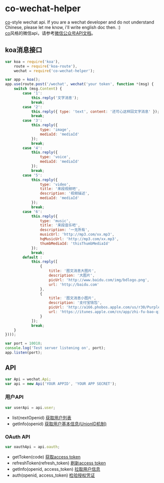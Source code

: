 # co-wechat-helper
[co](https://www.npmjs.com/package/co)-style wechat api. If you are a wechat developer and do not understand Chinese, please let me know, i'll write english doc then. :)  
[co](https://www.npmjs.com/package/co)风格的微信api，请参考[微信公众号API文档](http://mp.weixin.qq.com/wiki/home/index.html)。

## koa消息接口
```js
var koa = require('koa'),
    route = require('koa-route'),
    wechat = require('co-wechat-helper');

var app = koa();
app.use(route.post('/wechat', wechat('your token', function *(msg) {
    switch (msg.Content) {
        case '1':
            this.reply('文字消息');
            break;
        case '2':
            this.reply({ type: 'text', content: '还可心这样回文字消息' });
            break;
        case '3':
            this.reply({
                type: 'image',
                mediaId: 'mediaId'
            });
            break;
        case '4':
            this.reply({
                type: 'voice',
                mediaId: 'mediaId'
            });
            break;
        case '5':
            this.reply({
                type: 'video',
                title: '来段视频吧',
                description: '视频描述',
                mediaId: 'mediaId'
            });
            break;
        case '6':
            this.reply({
                type: 'music',
                title: '来段音乐吧',
                description: '一无所有',
                musicUrl: 'http://mp3.com/xx.mp3',
                hqMusicUrl: 'http://mp3.com/xx.mp3',
                thumbMediaId: 'thisThumbMediaId'
            });
            break;
        default :
            this.reply([
                {
                    title: '图文消息大图片',
                    description: '大图片',
                    picUrl: 'http://www.baidu.com/img/bdlogo.png',
                    url: 'http://baidu.com'
                },
                {
                    title: '图文消息小图片',
                    description: '支付宝钱包',
                    picUrl: 'http://a166.phobos.apple.com/us/r30/Purple5/v4/43/e8/ad/43e8ad87-6963-5e46-2a02-9f72648ec767/AppIcon57x57.png',
                    url: 'https://itunes.apple.com/cn/app/zhi-fu-bao-qian-bao-zhifubao/id333206289?mt=8'
                }
            ]);
            break;
    }
})));

var port = 10010;
console.log('Test server listening on', port);
app.listen(port);
```

## API
```js
var Api = wechat.Api;
var api = new Api('YOUR APPID', 'YOUR APP SECRET');
```

### 用户API
```js
var userApi = api.user;
```

 - list(nextOpenid) [获取用户列表](http://mp.weixin.qq.com/wiki/0/d0e07720fc711c02a3eab6ec33054804.html)
 - getInfo(openid) [获取用户基本信息(UnionID机制)](http://mp.weixin.qq.com/wiki/14/bb5031008f1494a59c6f71fa0f319c66.html)

### OAuth API
```js
var oauthApi = api.oauth;
```

 - getToken(code) [获取access token](http://mp.weixin.qq.com/wiki/17/c0f37d5704f0b64713d5d2c37b468d75.html#.E7.AC.AC.E4.BA.8C.E6.AD.A5.EF.BC.9A.E9.80.9A.E8.BF.87code.E6.8D.A2.E5.8F.96.E7.BD.91.E9.A1.B5.E6.8E.88.E6.9D.83access_token)
 - refreshToken(refresh_token) [刷新access token](http://mp.weixin.qq.com/wiki/17/c0f37d5704f0b64713d5d2c37b468d75.html#.E7.AC.AC.E4.B8.89.E6.AD.A5.EF.BC.9A.E5.88.B7.E6.96.B0access_token.EF.BC.88.E5.A6.82.E6.9E.9C.E9.9C.80.E8.A6.81.EF.BC.89)
 - getInfo(openid, access_token) [拉取用户信息](http://mp.weixin.qq.com/wiki/17/c0f37d5704f0b64713d5d2c37b468d75.html#.E7.AC.AC.E5.9B.9B.E6.AD.A5.EF.BC.9A.E6.8B.89.E5.8F.96.E7.94.A8.E6.88.B7.E4.BF.A1.E6.81.AF.28.E9.9C.80scope.E4.B8.BA_snsapi_userinfo.29)
 - auth(openid, access_token) [检验授权凭证](http://mp.weixin.qq.com/wiki/17/c0f37d5704f0b64713d5d2c37b468d75.html#.E9.99.84.EF.BC.9A.E6.A3.80.E9.AA.8C.E6.8E.88.E6.9D.83.E5.87.AD.E8.AF.81.EF.BC.88access_token.EF.BC.89.E6.98.AF.E5.90.A6.E6.9C.89.E6.95.88)
